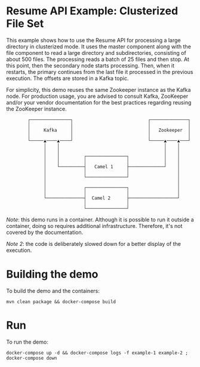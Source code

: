 Resume API Example: Clusterized File Set
=========================

This example shows how to use the Resume API for processing a large directory in clusterized mode. It uses the master component along with the file component to read a large directory and subdirectories, consisting of about 500 files. The processing reads a batch of 25 files and then stop. At this point, then the secondary node starts processing. Then, when it restarts, the primary continues from the last file it processed in the previous execution. The offsets are stored in a Kafka topic.

For simplicity, this demo reuses the same Zookeeper instance as the Kafka node. For production usage, you are advised to consult Kafka, ZooKeeper and/or your vendor documentation for the best practices regarding reusing the ZooKeeper instance.


```
        ┌───────────────┐                            ┌──────────────┐
        │               │                            │              │
        │     Kafka     │                            │   Zookeeper  │
        │               │                            │              │
        └─────▲────▲────┘                            └─────▲────▲───┘
              │    │                                       │    │
              │    │                                       │    │
              │    │         ┌───────────────┐             │    │
              │    │         │               │             │    │
              │    └─────────┤   Camel 1     ├─────────────┘    │
              │              │               │                  │
              │              └───────────────┘                  │
              │                                                 │
              │              ┌───────────────┐                  │
              │              │               │                  │
              └──────────────┤  Camel 2      ├──────────────────┘
                             │               │
                             └───────────────┘
```


*Note*: this demo runs in a container. Although it is possible to run it outside a container, doing so requires additional infrastructure. Therefore, it's not covered by the documentation.

*Note 2*: the code is deliberately slowed down for a better display of the execution.

Building the demo
===

To build the demo and the containers:

```shell
mvn clean package && docker-compose build
```

Run
===

To run the demo:

```shell
docker-compose up -d && docker-compose logs -f example-1 example-2 ; docker-compose down
```




